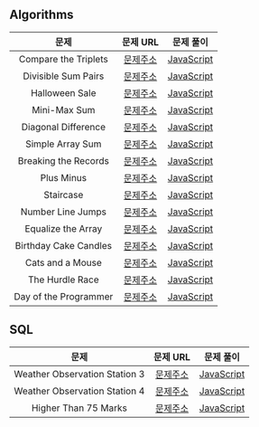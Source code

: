 ## Algorithms

|         문제          |                                                  문제 URL                                                   |                문제 풀이                 |
| :-------------------: | :---------------------------------------------------------------------------------------------------------: | :--------------------------------------: |
| Compare the Triplets  |      [문제주소](https://www.hackerrank.com/challenges/compare-the-triplets/problem?isFullScreen=true)       | [JavaScript](./Compare_the_Triplets.js)  |
|  Divisible Sum Pairs  |       [문제주소](https://www.hackerrank.com/challenges/divisible-sum-pairs/problem?isFullScreen=true)       |  [JavaScript](./Divisible_Sum_Pairs.js)  |
|    Halloween Sale     |         [문제주소](https://www.hackerrank.com/challenges/halloween-sale/problem?isFullScreen=true)          |    [JavaScript](./Halloween_Sale.js)     |
|     Mini-Max Sum      |          [문제주소](https://www.hackerrank.com/challenges/mini-max-sum/problem?isFullScreen=true)           |     [JavaScript](./Mini-Max_Sum.js)      |
|  Diagonal Difference  |       [문제주소](https://www.hackerrank.com/challenges/diagonal-difference/problem?isFullScreen=true)       |  [JavaScript](./Diagonal_Difference.js)  |
|   Simple Array Sum    |        [문제주소](https://www.hackerrank.com/challenges/simple-array-sum/problem?isFullScreen=true)         |   [JavaScript](./Simple_Array_Sum.js)    |
| Breaking the Records  | [문제주소](https://www.hackerrank.com/challenges/breaking-best-and-worst-records/problem?isFullScreen=true) | [JavaScript](./Breaking_the_Records.js)  |
|      Plus Minus       |           [문제주소](https://www.hackerrank.com/challenges/plus-minus/problem?isFullScreen=true)            |      [JavaScript](./Plus_Minus.js)       |
|       Staircase       |            [문제주소](https://www.hackerrank.com/challenges/staircase/problem?isFullScreen=true)            |       [JavaScript](./Staircase.js)       |
|   Number Line Jumps   |            [문제주소](https://www.hackerrank.com/challenges/kangaroo/problem?isFullScreen=true)             |   [JavaScript](./Number_Line_Jumps.js)   |
|  Equalize the Array   |       [문제주소](https://www.hackerrank.com/challenges/equality-in-a-array/problem?isFullScreen=true)       |  [JavaScript](./Equalize_the_Array.js)   |
| Birthday Cake Candles |      [문제주소](https://www.hackerrank.com/challenges/birthday-cake-candles/problem?isFullScreen=true)      | [JavaScript](./Birthday_Cake_Candles.js) |
|   Cats and a Mouse    |        [문제주소](https://www.hackerrank.com/challenges/cats-and-a-mouse/problem?isFullScreen=true)         |   [JavaScript](./Cats_and_a_Mouse.js)    |
|    The Hurdle Race    |         [문제주소](https://www.hackerrank.com/challenges/the-hurdle-race/problem?isFullScreen=true)         |    [JavaScript](./The_Hurdle_Race.js)    |
| Day of the Programmer |      [문제주소](https://www.hackerrank.com/challenges/day-of-the-programmer/problem?isFullScreen=true)      | [JavaScript](./Day_of_the_Programmer.js) |

## SQL

|             문제              |                                                 문제 URL                                                  |                     문제 풀이                     |
| :---------------------------: | :-------------------------------------------------------------------------------------------------------: | :-----------------------------------------------: |
| Weather Observation Station 3 | [문제주소](https://www.hackerrank.com/challenges/weather-observation-station-3/problem?isFullScreen=true) | [JavaScript](./Weather_Observation_Station_3.sql) |
| Weather Observation Station 4 | [문제주소](https://www.hackerrank.com/challenges/weather-observation-station-4/problem?isFullScreen=true) | [JavaScript](./Weather_Observation_Station_4.sql) |
|     Higher Than 75 Marks      |      [문제주소](https://www.hackerrank.com/challenges/more-than-75-marks/problem?isFullScreen=true)       |     [JavaScript](./Higher_Than_75_Marks.sql)      |
